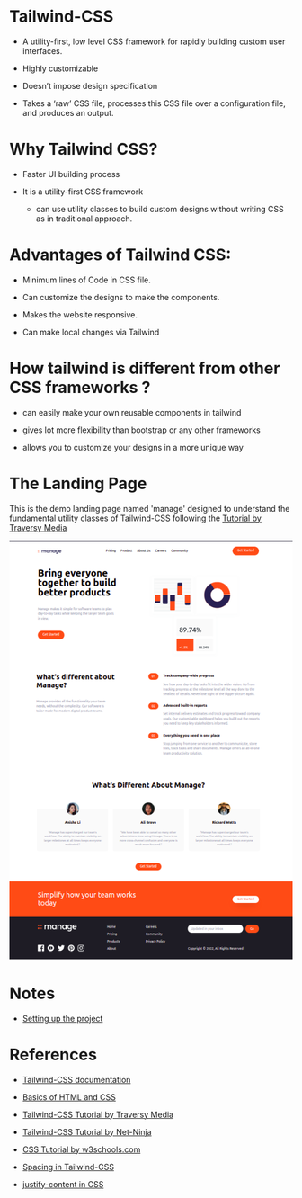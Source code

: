 # Tailwind-CSS

- A utility-first, low level CSS framework for rapidly building custom user interfaces. 

- Highly customizable

- Doesn’t impose design specification

- Takes a ‘raw’ CSS file, processes this CSS file over a configuration file, and produces an output.

# Why Tailwind CSS?

- Faster UI building process

- It is a utility-first CSS framework 
    - can use utility classes to build custom designs without writing CSS as in traditional approach. 
 
# Advantages of Tailwind CSS:

- Minimum lines of Code in CSS file.

- Can customize the designs to make the components.

- Makes the website responsive.

- Can make local changes via Tailwind

# How tailwind is different from other CSS frameworks ?

- can easily make your own reusable components in tailwind

- gives lot more flexibility than bootstrap or any other frameworks 

- allows you to customize your designs in a more unique way

# The Landing Page

This is the demo landing page named 'manage' designed to understand the fundamental utility classes of Tailwind-CSS following the [Tutorial by Traversy Media](https://www.youtube.com/watch?v=dFgzHOX84xQ&t=312s)

<img src="img/LandingPg.png">

# Notes

- [Setting up the project](https://github.com/priyaskumar/Tailwind-CSS-Tutorial/blob/master/%23Notes/01.%20Setting%20up%20the%20project.md)

# References

- [Tailwind-CSS documentation](https://tailwindcss.com/)

- [Basics of HTML and CSS](https://www.youtube.com/playlist?list=PL4cUxeGkcC9ivBf_eKCPIAYXWzLlPAm6G)

- [Tailwind-CSS Tutorial by Traversy Media](https://www.youtube.com/watch?v=dFgzHOX84xQ&t=312s)

- [Tailwind-CSS Tutorial by Net-Ninja](https://www.youtube.com/playlist?list=PL4cUxeGkcC9gpXORlEHjc5bgnIi5HEGhw)

- [CSS Tutorial by w3schools.com](https://www.w3schools.com/css/default.asp)

- [Spacing in Tailwind-CSS](https://beyondco.de/blog/tailwind-css-spacing-explained)

- [justify-content in CSS](https://developer.mozilla.org/en-US/docs/Web/CSS/justify-content)
